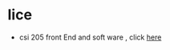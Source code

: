 <!doctype html>
<html lang="en">
  <head>
<title>Iice</title>
  </head>
  <body>
    <h1>Iice</h1>
    <ul>
      <li> csi 205 front End and soft ware , click <a href="httpshttps://iizensx.github.io/_multipages">here</a></li>
    </ul>
  </body>
</html>
